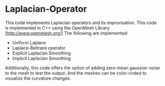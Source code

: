 # Laplacian-Operator
This code implements Laplacian operators and its improvisation. This code is implemented in C++ using the OpenMesh Library [http://www.openmesh.org/]
The following are implemented:
- Uniform Laplace
- Laplace-Beltrami operator
- Explicit Laplacian Smoothing
- Implicit Laplacian Smoothing

Additionally, this code offers the option of adding zero-mean gaussian noise to the mesh to test the output. And the meshes can be color-coded to visualize the curvature changes.
